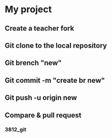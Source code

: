 # My project

## Сreate a teacher fork

## Git clone to the local repository

## Git brench "new"

## Git commit -m "create br new"

## Git push -u origin new

## Compare & pull request

### 3812_git
